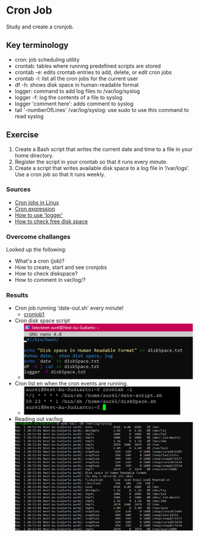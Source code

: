 # Cron Job
Study and create a cronjob.

## Key terminology
- cron: job scheduling utility 
- crontab: tables where running predefined scripts are stored
- crontab -e: edits crontab entries to add, delete, or edit cron jobs
- crontab -l: list all the cron jobs for the current user
- df -h: shows disk space in human-readable format
- logger: command to add log files to /var/log/syslog
- logger -f: log the contents of a file to syslog
- logger 'comment here': adds comment to syslog
- tail '-numberOfLines' /var/log/syslog: use sudo to use this command to read syslog 

## Exercise
1. Create a Bash script that writes the current date and time to a file  in your home directory.
2. Register the script in your crontab so that it runs every minute.
3. Create a script that writes available disk space to a log file in ‘/var/logs’. Use a cron job so that it runs weekly.

### Sources
- [Cron jobs in Linux](https://www.freecodecamp.org/news/cron-jobs-in-linux/)
- [Cron expression](https://crontab.guru/#0_0_*_*_5)
- [How to use 'logger'](https://www.networkworld.com/article/3274570/using-logger-on-linux.html)
- [How to check free disk space](https://opensource.com/article/18/7/how-check-free-disk-space-linux#:~:text=Linux%20df%20command,space%20on%20the%20Linux%20system.&text=df%20%2DT%20shows%20the%20disk,ext3%2C%20btrfs%2C%20etc.)
  
### Overcome challanges
Looked up the following:
- What's a cron (job)?
- How to create, start and see cronjobs
- How to check diskspace?
- How to comment in var/log/?


### Results

- Cron job running 'date-out.sh' every minute!
  - [cronjob1](../00_includes/08-LIN_cronjob1.png)
- Cron disk space script
  - ![cronjob2](../00_includes/08-LIN_cronjob2.png)
- Cron list en when the cron events are running.
  -  ![list](../00_includes/08-LIN_cronList.png)
- Reading out var/log ![syslog](../00_includes/08-LIN_syslog.png)